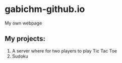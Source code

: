 # gabichm-github.io
My own webpage
## My projects:
1. A server where for two players to play Tic Tac Toe
2. Sudoku
